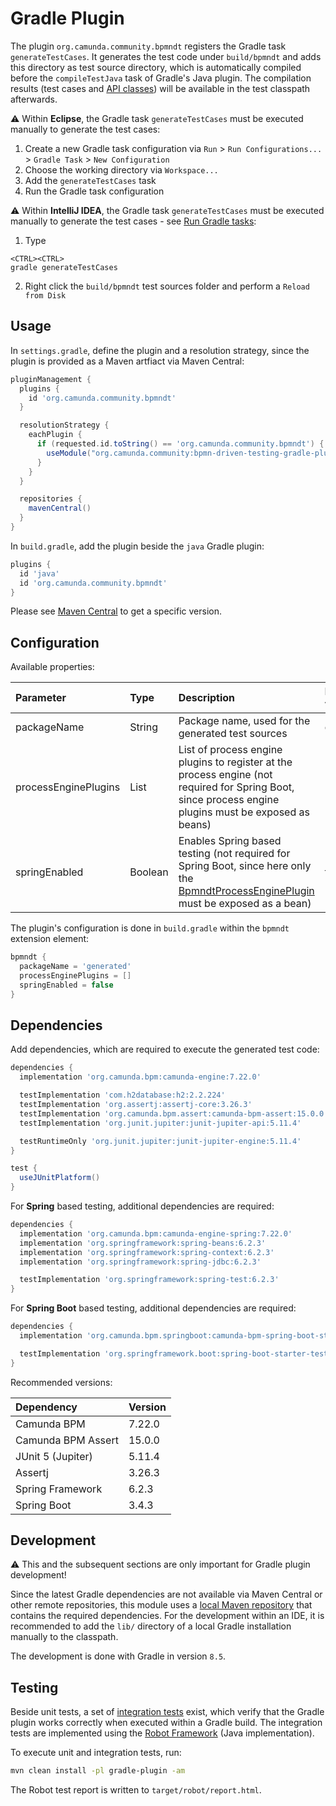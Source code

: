 # Gradle Plugin
The plugin `org.camunda.community.bpmndt` registers the Gradle task `generateTestCases`.
It generates the test code under `build/bpmndt` and adds this directory as test source directory, which is automatically compiled before the `compileTestJava` task of Gradle's Java plugin.
The compilation results (test cases and [API classes](../impl/src/main/java/org/camunda/community/bpmndt/api)) will be available in the test classpath afterwards.

:warning: Within **Eclipse**, the Gradle task `generateTestCases` must be executed manually to generate the test cases:

1. Create a new Gradle task configuration via `Run` > `Run Configurations...` > `Gradle Task` > `New Configuration`
2. Choose the working directory via `Workspace...`
3. Add the `generateTestCases` task
4. Run the Gradle task configuration

:warning: Within **IntelliJ IDEA**, the Gradle task `generateTestCases` must be executed manually to generate the test cases - see [Run Gradle tasks](https://www.jetbrains.com/help/idea/work-with-gradle-tasks.html#gradle_tasks):

1. Type

```
<CTRL><CTRL>
gradle generateTestCases
```

2. Right click the `build/bpmndt` test sources folder and perform a `Reload from Disk`

## Usage

In `settings.gradle`, define the plugin and a resolution strategy, since the plugin is provided as a Maven artfiact via Maven Central:

```groovy
pluginManagement {
  plugins {
    id 'org.camunda.community.bpmndt'
  }

  resolutionStrategy {
    eachPlugin {
      if (requested.id.toString() == 'org.camunda.community.bpmndt') {
        useModule("org.camunda.community:bpmn-driven-testing-gradle-plugin:1.0.0")
      }
    }
  }

  repositories {
    mavenCentral()
  }
}
```

In `build.gradle`, add the plugin beside the `java` Gradle plugin:

```groovy
plugins {
  id 'java'
  id 'org.camunda.community.bpmndt'
}
```

Please see [Maven Central](https://central.sonatype.com/artifact/org.camunda.community/bpmn-driven-testing-gradle-plugin/versions) to get a specific version.

## Configuration
Available properties:

| Parameter            | Type         | Description                                                                | Default value |
|:---------------------|:-------------|:---------------------------------------------------------------------------|:--------------|
| packageName          | String       | Package name, used for the generated test sources | generated     |
| processEnginePlugins | List<String> | List of process engine plugins to register at the process engine (not required for Spring Boot, since process engine plugins must be exposed as beans) | -             |
| springEnabled        | Boolean      | Enables Spring based testing (not required for Spring Boot, since here only the [BpmndtProcessEnginePlugin](../impl/src/main/java/org/camunda/community/bpmndt/api/cfg/BpmndtProcessEnginePlugin.java) must be exposed as a bean) | false |

The plugin's configuration is done in `build.gradle` within the `bpmndt` extension element:

```groovy
bpmndt {
  packageName = 'generated'
  processEnginePlugins = []
  springEnabled = false
}
```

## Dependencies
Add dependencies, which are required to execute the generated test code:

```groovy
dependencies {
  implementation 'org.camunda.bpm:camunda-engine:7.22.0'

  testImplementation 'com.h2database:h2:2.2.224'
  testImplementation 'org.assertj:assertj-core:3.26.3'
  testImplementation 'org.camunda.bpm.assert:camunda-bpm-assert:15.0.0'
  testImplementation 'org.junit.jupiter:junit-jupiter-api:5.11.4'

  testRuntimeOnly 'org.junit.jupiter:junit-jupiter-engine:5.11.4'
}

test {
  useJUnitPlatform()
}
```

For **Spring** based testing, additional dependencies are required:

```groovy
dependencies {
  implementation 'org.camunda.bpm:camunda-engine-spring:7.22.0'
  implementation 'org.springframework:spring-beans:6.2.3'
  implementation 'org.springframework:spring-context:6.2.3'
  implementation 'org.springframework:spring-jdbc:6.2.3'

  testImplementation 'org.springframework:spring-test:6.2.3'
}
```

For **Spring Boot** based testing, additional dependencies are required:

```groovy
dependencies {
  implementation 'org.camunda.bpm.springboot:camunda-bpm-spring-boot-starter:7.22.0'

  testImplementation 'org.springframework.boot:spring-boot-starter-test:3.4.3'
}
```

Recommended versions:

| Dependency         | Version |
|:-------------------|:--------|
| Camunda BPM        | 7.22.0  |
| Camunda BPM Assert | 15.0.0  |
| JUnit 5 (Jupiter)  | 5.11.4  |
| Assertj            | 3.26.3  |
| Spring Framework   | 6.2.3   |
| Spring Boot        | 3.4.3   |

## Development
:warning: This and the subsequent sections are only important for Gradle plugin development!

Since the latest Gradle dependencies are not available via Maven Central or other remote repositories,
this module uses a [local Maven repository](local-repository) that contains the required dependencies.
For the development within an IDE, it is recommended to add the `lib/` directory of a local Gradle installation manually to the classpath.

The development is done with Gradle in version `8.5`.

## Testing
Beside unit tests, a set of [integration tests](../integration-tests) exist,
which verify that the Gradle plugin works correctly when executed within a Gradle build.
The integration tests are implemented using the [Robot Framework](https://robotframework.org/) (Java implementation).

To execute unit and integration tests, run:

```sh
mvn clean install -pl gradle-plugin -am
```

The Robot test report is written to `target/robot/report.html`.
